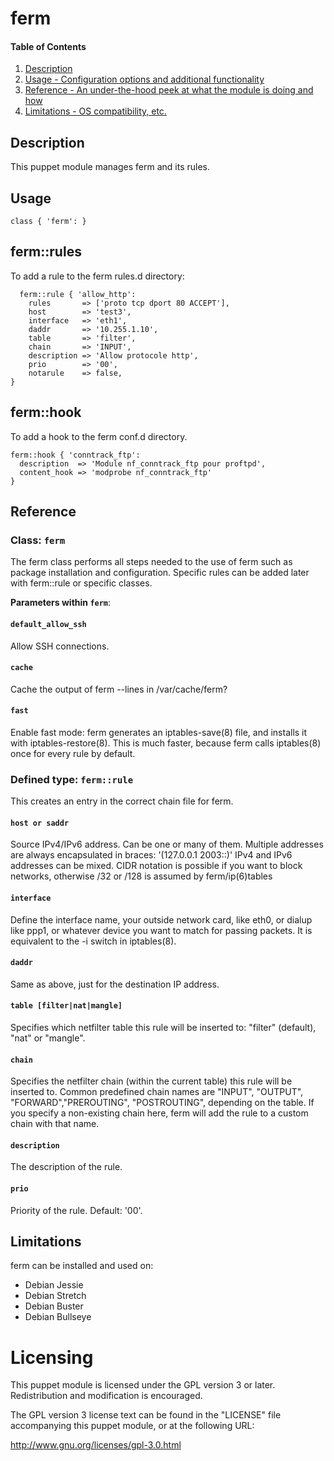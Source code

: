 # ferm

#### Table of Contents

1. [Description](#description)
2. [Usage - Configuration options and additional functionality](#usage)
3. [Reference - An under-the-hood peek at what the module is doing and how](#reference)
4. [Limitations - OS compatibility, etc.](#limitations)

## Description

This puppet module manages ferm and its rules.

## Usage

``` puppet
class { 'ferm': }
```

ferm::rules
----------

To add a rule to the ferm rules.d directory:

``` puppet
  ferm::rule { 'allow_http':
    rules       => ['proto tcp dport 80 ACCEPT'],
    host        => 'test3',
    interface   => 'eth1',
    daddr       => '10.255.1.10',
    table       => 'filter',
    chain       => 'INPUT',
    description => 'Allow protocole http',
    prio        => '00',
    notarule    => false,
}
```

ferm::hook
----------
To add a hook to the ferm conf.d directory.

```puppet
ferm::hook { 'conntrack_ftp':
  description  => 'Module nf_conntrack_ftp pour proftpd',
  content_hook => 'modprobe nf_conntrack_ftp'
}
```

## Reference

### Class: `ferm`

 The ferm class performs all steps needed to the use of ferm such as package installation and configuration. Specific rules can be added later with ferm::rule or specific classes.

**Parameters within `ferm`**:

#### `default_allow_ssh`

Allow SSH connections.

#### `cache`

Cache the output of ferm --lines in /var/cache/ferm?

#### `fast`

Enable fast mode: ferm generates an iptables-save(8) file, and installs it with iptables-restore(8). This is much faster, because ferm calls iptables(8) once for every rule by default.

### Defined type: `ferm::rule`

This creates an entry in the correct chain file for ferm.

#### `host or saddr`

Source IPv4/IPv6 address. Can be one or many of them. Multiple addresses are always encapsulated in braces: '(127.0.0.1 2003::)'
IPv4 and IPv6 addresses can be mixed. CIDR notation is possible if you want to block networks, otherwise /32 or /128 is assumed by ferm/ip(6)tables

#### `interface`

Define the interface name, your outside network card, like eth0, or dialup like ppp1, or whatever device you want to match for passing packets. It is equivalent to the -i switch in iptables(8).

#### `daddr`

Same as above, just for the destination IP address.

#### `table [filter|nat|mangle]`

Specifies which netfilter table this rule will be inserted to: "filter" (default), "nat" or "mangle".

#### `chain`

Specifies the netfilter chain (within the current table) this rule will be inserted to. Common predefined chain names are "INPUT", "OUTPUT", "FORWARD","PREROUTING", "POSTROUTING", depending on the table. If you specify a non-existing chain here, ferm will add the rule to a custom chain with that name.

#### `description`

The description of the rule.

#### `prio`

Priority of the rule. Default: '00'.

## Limitations
ferm can be installed and used on:

* Debian Jessie
* Debian Stretch
* Debian Buster
* Debian Bullseye

Licensing
=========

This puppet module is licensed under the GPL version 3 or later. Redistribution
and modification is encouraged.

The GPL version 3 license text can be found in the "LICENSE" file accompanying
this puppet module, or at the following URL:

http://www.gnu.org/licenses/gpl-3.0.html
